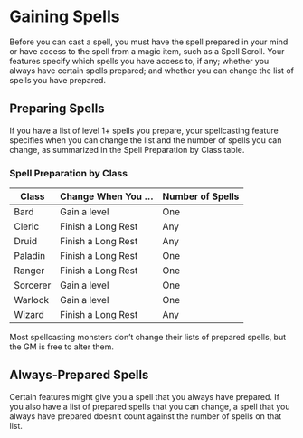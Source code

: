 <!-- Source: docs/SRD_CC_v5.2.1.pdf p.104 (Gaining Spells) -->

# Gaining Spells

Before you can cast a spell, you must have the spell prepared in your mind or have access to the spell from a magic item, such as a Spell Scroll. Your features specify which spells you have access to, if any; whether you always have certain spells prepared; and whether you can change the list of spells you have prepared.

## Preparing Spells

If you have a list of level 1+ spells you prepare, your spellcasting feature specifies when you can change the list and the number of spells you can change, as summarized in the Spell Preparation by Class table.

### Spell Preparation by Class

| Class   | Change When You …        | Number of Spells |
|---------|---------------------------|------------------|
| Bard    | Gain a level              | One              |
| Cleric  | Finish a Long Rest        | Any              |
| Druid   | Finish a Long Rest        | Any              |
| Paladin | Finish a Long Rest        | One              |
| Ranger  | Finish a Long Rest        | One              |
| Sorcerer| Gain a level              | One              |
| Warlock | Gain a level              | One              |
| Wizard  | Finish a Long Rest        | Any              |

Most spellcasting monsters don’t change their lists of prepared spells, but the GM is free to alter them.

## Always‑Prepared Spells

Certain features might give you a spell that you always have prepared. If you also have a list of prepared spells that you can change, a spell that you always have prepared doesn’t count against the number of spells on that list.

